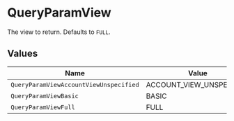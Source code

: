 # QueryParamView

The view to return. Defaults to `FULL`.


## Values

| Name                                   | Value                                  |
| -------------------------------------- | -------------------------------------- |
| `QueryParamViewAccountViewUnspecified` | ACCOUNT_VIEW_UNSPECIFIED               |
| `QueryParamViewBasic`                  | BASIC                                  |
| `QueryParamViewFull`                   | FULL                                   |